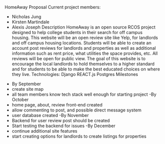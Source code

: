 HomeAway Proposal
Current project members:
* Nicholas Jung
* Kirsten Martindale
* Alexis Joseph
Description
HomeAway is an open source RCOS project designed to help college students in their search for off campus housing. This website will be an open review site like Yelp, for landlords and off campus housing locations. Students will be able to create an account post reviews for landlords and properties as well as additional information such as rent price, what utilities the space provides, etc. All reviews will be open for public view. The goal of this website is to encourage the local landlords to hold themselves to a higher standard and for students to be able to make the best educated choices on where they live.
Technologies:
Django
REACT.js
Postgres
Milestones
- By September
- create site map
- all team members know tech stack well enough for starting project
-By October
- home page, about, review front-end created
- allow commenting to post, and possible direct message system
- user database created
-By November
- Backend for user review post should be created
- Start testing the backend for issues
-By December
- continue additional site features
- start creating options for landlords to create listings for properties
